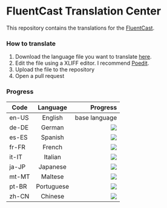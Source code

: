 # FluentCast Translation Center

This repository contains the translations for the [FluentCast](https://fluentcast.luandersonn.com).

### How to translate
1. Download the language file you want to translate [here](files/).
2. Edit the file using a XLIFF editor. I recommend [Poedit](https://poedit.net/).
3. Upload the file to the repository
4. Open a pull request

### Progress
| Code  | Language | Progress |
|------ |:--------:|-----:|
| en-US | English | base language |
| de-DE | German | ![](https://us-central1-progress-markdown.cloudfunctions.net/progress/98)
| es-ES | Spanish | ![](https://us-central1-progress-markdown.cloudfunctions.net/progress/98)
| fr-FR | French | ![](https://us-central1-progress-markdown.cloudfunctions.net/progress/98)
| it-IT | Italian | ![](https://us-central1-progress-markdown.cloudfunctions.net/progress/98)
| ja-JP | Japanese | ![](https://us-central1-progress-markdown.cloudfunctions.net/progress/99)
| mt-MT | Maltese | ![](https://us-central1-progress-markdown.cloudfunctions.net/progress/98)
| pt-BR | Portuguese | ![](https://us-central1-progress-markdown.cloudfunctions.net/progress/100)
| zh-CN | Chinese | ![](https://us-central1-progress-markdown.cloudfunctions.net/progress/100)
